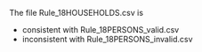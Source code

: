 
The file Rule_18HOUSEHOLDS.csv is 
- consistent with Rule_18PERSONS_valid.csv
- inconsistent with Rule_18PERSONS_invalid.csv


